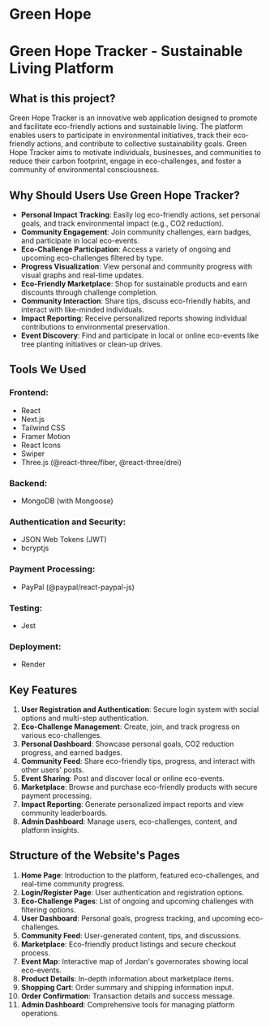 # Green Hope
# Green Hope Tracker - Sustainable Living Platform

## What is this project?

Green Hope Tracker is an innovative web application designed to promote and facilitate eco-friendly actions and sustainable living. The platform enables users to participate in environmental initiatives, track their eco-friendly actions, and contribute to collective sustainability goals. Green Hope Tracker aims to motivate individuals, businesses, and communities to reduce their carbon footprint, engage in eco-challenges, and foster a community of environmental consciousness.

## Why Should Users Use Green Hope Tracker?

- **Personal Impact Tracking**: Easily log eco-friendly actions, set personal goals, and track environmental impact (e.g., CO2 reduction).
- **Community Engagement**: Join community challenges, earn badges, and participate in local eco-events.
- **Eco-Challenge Participation**: Access a variety of ongoing and upcoming eco-challenges filtered by type.
- **Progress Visualization**: View personal and community progress with visual graphs and real-time updates.
- **Eco-Friendly Marketplace**: Shop for sustainable products and earn discounts through challenge completion.
- **Community Interaction**: Share tips, discuss eco-friendly habits, and interact with like-minded individuals.
- **Impact Reporting**: Receive personalized reports showing individual contributions to environmental preservation.
- **Event Discovery**: Find and participate in local or online eco-events like tree planting initiatives or clean-up drives.

## Tools We Used

### Frontend:
- React
- Next.js
- Tailwind CSS
- Framer Motion
- React Icons
- Swiper
- Three.js (@react-three/fiber, @react-three/drei)

### Backend:
- MongoDB (with Mongoose)

### Authentication and Security:
- JSON Web Tokens (JWT)
- bcryptjs

### Payment Processing:
- PayPal (@paypal/react-paypal-js)

### Testing:
- Jest

### Deployment:
- Render

## Key Features

1. **User Registration and Authentication**: Secure login system with social options and multi-step authentication.
2. **Eco-Challenge Management**: Create, join, and track progress on various eco-challenges.
3. **Personal Dashboard**: Showcase personal goals, CO2 reduction progress, and earned badges.
4. **Community Feed**: Share eco-friendly tips, progress, and interact with other users' posts.
5. **Event Sharing**: Post and discover local or online eco-events.
6. **Marketplace**: Browse and purchase eco-friendly products with secure payment processing.
7. **Impact Reporting**: Generate personalized impact reports and view community leaderboards.
8. **Admin Dashboard**: Manage users, eco-challenges, content, and platform insights.

## Structure of the Website's Pages

1. **Home Page**: Introduction to the platform, featured eco-challenges, and real-time community progress.
2. **Login/Register Page**: User authentication and registration options.
3. **Eco-Challenge Pages**: List of ongoing and upcoming challenges with filtering options.
4. **User Dashboard**: Personal goals, progress tracking, and upcoming eco-challenges.
5. **Community Feed**: User-generated content, tips, and discussions.
6. **Marketplace**: Eco-friendly product listings and secure checkout process.
7. **Event Map**: Interactive map of Jordan's governorates showing local eco-events.
8. **Product Details**: In-depth information about marketplace items.
9. **Shopping Cart**: Order summary and shipping information input.
10. **Order Confirmation**: Transaction details and success message.
11. **Admin Dashboard**: Comprehensive tools for managing platform operations.

